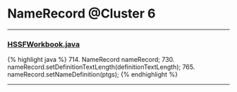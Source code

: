 # NameRecord @Cluster 6

***

### [HSSFWorkbook.java](https://searchcode.com/codesearch/view/15642316/)
{% highlight java %}
714. NameRecord nameRecord;
730. nameRecord.setDefinitionTextLength(definitionTextLength);
765. nameRecord.setNameDefinition(ptgs);
{% endhighlight %}

***

